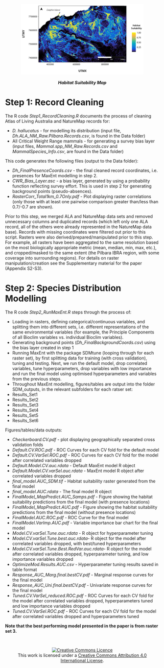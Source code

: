 <div align="center">
    <img src="SDM/SDM_outputs/Paper_Figure3.png" width="400px"</img> 
</div>
<p align="center">
<b><i>Habitat Suitability Map</i></b>
</p>

# Step 1: Record Cleaning 

The R code *Step1_RecordCleaning.R* documents the process of cleaning Atlas of Living Australia and NatureMap records for:
* *D. hallucatus* - for modelling its distribution (input file, *Dh.ALA_NM_Raw.Pilbara.Records.csv*, is found in the Data folder)
* All Critical Weight Range mammals - for generating a survey bias layer (input files, *Mammal.spp_NM_Raw.Records.csv* and *MammalSpecies_Info.csv*, are found in the Data folder)

This code generates the following files (output to the Data folder):
* *Dh_FinalPresenceCoords.csv* - the final cleaned record coordinates, i.e. presences for MaxEnt modelling in step 2.
* *CWR_Bias_Layer.asc* - a bias layer, generated by using a probability function reflecting survey effort. This is used in step 2 for generating background points (pseudo-absences).
* *RasterCorr_Total1km_0.7Only.pdf* - Plot displaying raster correlations (only those with at least one pairwise comparison greater than/less than 0.7/-0.7 are shown).

Prior to this step, we merged ALA and NatureMap data sets and removed unnecessary columns and duplicated records (which left only one ALA record, all of the others were already represented in the NatureMap data base). Records with missing coordinates were filtered out prior to this script. Rasters were also derived/prepared/manipulated prior to this step. For example, all rasters have been aggregated to the same resolution based on the most biologically appropriate metric (mean, median, min, max, etc.), and cropped/masked to the same extent (the Pilbara IBRA region, with some coverage into surrounding regions). For details on raster manipulation/creation see the Supplementary material for the paper (Appendix S2-S3).



# Step 2: Species Distribution Modelling

The R code *Step2_RunMaxEnt.R* steps through the process of:
- Loading in rasters, defining categorical/continuous variables, and splitting them into different sets, i.e. different representations of the same environmental variables (for example, the Principle Components of all Bioclim variables vs. individual Bioclim variables).
- Generating background points  (*Dh_FinalBackgroundCoords.csv*) using the bias layer created in step 1
- Running MaxEnt with the package SDMtune (looping through for each raster set), by first splitting data for training (with cross validation), tuning and testing. Next, we run the default model, drop correlated variables, tune hyperparameters, drop variables with low importance and run the final model using optimised hyperparameters and variables from the previous steps. 
- Throughout MaxEnt modelling, figures/tables are output into the folder SDM_outputs, in the relevant subfolders for each ratser set:
 - Results_Set1
 - Results_Set2
 - Results_Set3
 - Results_Set4
 - Results_Set5
 - Results_Set6
 
  Figures/tables/data outputs: 
  - *Checkerboard.CV.pdf* - plot displaying geographically separated cross validation folds
  - *Default.CV.ROC.pdf* - ROC Curves for each CV fold for the default model
  - *Default.CV.VarSel.ROC.pdf* - ROC Curves for each CV fold for the model after correlated variables dropped
  - *Default.Model.CV.auc.rdata* - Default MaxEnt model R object
  - *Default.Model.CV.varSel.auc.rdata* - MaxEnt model R object after correlated variables dropped
  - *final_model.AUC_SDM.tif* - Habitat suitability raster generated from the final model
  - *final_model.AUC.rdata* - The final model R object
  - *FinalModel_MapPredict.AUC_Samps.pdf* - Figure showing the habitat suitability predictions from the final model (with presence locations)
  - *FinalModel_MapPredict.AUC.pdf*  - Figure showing the habitat suitability predictions from the final model (without presence locations)
  - *FinalModel.AUC.ROC.pdf* - ROC Curve for the final model
  - *FinalModel.VarImp.AUC.pdf* - Variable importance bar chart for the final model
  - *Model.CV.varSel.Tune.auc.rdata* - R object for hyperparameter tuning
  - *Model.CV.varSel.Tune.best.auc.rdata*- R object for the model after correlated variables dropped, with best/tuned hyperparameters
  - *Model.CV.varSel.Tune.Best.RedVar.auc.rdata*- R object for the model after correlated variables dropped, hyperparameter tuning, and low importance variables dropped
  - *OptimizeMod.Results.AUC.csv* - Hyperparameter tuning results saved in table format
  - *Response_AUC_Marg.final.bestCV.pdf* - Marginal response curves for the final model
  - *Response_AUC_Uni.final.bestCV.pdf* - Univariate response curves for the final model
  - *Tuned.CV.VarSel_reduced.ROC.pdf* - ROC Curves for each CV fold for the model after correlated variables dropped, hyperparameters tuned and low importance variables dropped 
  - *Tuned.CV.VarSel.ROC.pdf* - ROC Curves for each CV fold for the model after correlated variables dropped and hyperparameters tuned


**Note that the best performing model presented in the paper is from raster set 3.**


&nbsp;
<div align="center">
<a rel="license" href="http://creativecommons.org/licenses/by/4.0/"><img alt="Creative Commons Licence" style="border-width:0" src="https://i.creativecommons.org/l/by/4.0/88x31.png" /></a><br />This work is licensed under a <a rel="license" href="http://creativecommons.org/licenses/by/4.0/">Creative Commons Attribution 4.0 International License</a>.
</div>
